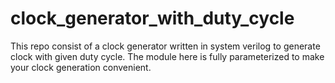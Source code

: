 # clock_generator_with_duty_cycle
This repo consist of a clock generator written in system verilog to generate clock with given duty cycle. The module here is fully parameterized to make your clock generation convenient.
